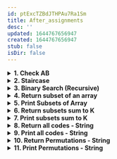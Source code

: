 ```yaml
---
id: ptExcTZBdJTHPAu7Ra1Sm
title: After_assignments
desc: ''
updated: 1644767656947
created: 1644767656947
stub: false
isDir: false
---
```

<details> <summary><strong> 1. Check AB </strong></summary>

# 1. Check AB

    Suppose you have a string made up of only 'a' and 'b'.

    Write a recursive function that checks if the string was generated using the following rules:
        a. The string begins with an 'a'
        b. Each 'a' is followed by nothing or an 'a' or "bb"
        c. Each "bb" is followed by nothing or an 'a'

    If all the rules are followed by the given string, return true otherwise return false.

**Sample Input**

    abb

**Sample Output**

    true

<details> <summary><strong>Code</strong></summary>

    bool helper(char* input);

    bool checkAB(char input[])
    {
        if(*input!='a')
            return false;
        return helper(input);
    }

    bool helper(char *input)
    {
        if(input[0]==0)
            return true;

        bool rule_2 = input[0]=='a' && (input[1]==0 || (input[1]=='a') || (input[1]=='b' && input[2]=='b'));
        if(rule_2)
            return helper(input+1);

        bool rule_3 = (input[0]=='b' && input[1]=='b') && (input[2]==0 || input[2]=='a');
         if(rule_3)
            return helper(input+2);

        return false;
    }

</details>

---

</details>

<details> <summary><strong> 2. Staircase </strong></summary>

# 2. Staircase

    A child is running up a staircase with N steps, and can hop either 1 step, 2 steps or 3 steps at a time. Implement a method to count how many possible ways the child can run up to the stairs.
    You need to return number of possible ways W.

**Input Format**

    Line 1 : Integer N (No. of steps)

**Output Format**

    Line 1 : Integer W i.e. Number of possible ways

**Constraints**

    (1 <= N <= 30)

**Sample Input**

    4

**Sample Output**

    7

<details> <summary><strong>Code</strong></summary>

    int staircase(int n)
    {
        if(n<0)
            return 0; // no possible way to do this

        if(n==0)    // i.e we took a full step of length 1 or 2 or 3. Mark it as 'a' step.
            return 1;
        // taking no step is also a single operation. i.e don't move 0C0. This will not affect our ops in any way

        // we take a step of length 1 or 2 or 3, the remaining length's way's into 1 for each term
        // i.e
        // 1 f(n-1)
        // 2 f(n-2)
        // 3 f(n-3)
        // add them up = 1*f(n-1) + 1*f(n-2) + 1*f(n-3) = f(n-1) + f(n-2) + f(n-3)

        return staircase(n-1) + staircase(n-2) + staircase(n-3);
    }

    //  Resources
    //  https://www.youtube.com/watch?v=5o-kdjv7FD0
    //  https://www.dailycodingproblem.com/?ref=csdojo

</details>

---

</details>

<details> <summary><strong> 3. Binary Search (Recursive) </strong></summary>

# 3. Binary Search (Recursive)

    Given an integer sorted array (sorted in increasing order) and an element x, find the x in given array using binary search. Return the index of x.

    Return -1 if x is not present in the given array.
    Note : If given array size is even, take first mid.

**Input Format**

    Line 1 : Array size

    Line 2 : Array elements (separated by space)

    Line 3 : x (element to be searched)

**Sample Input**

    6
    2 3 4 5 6 8
    5

**Sample Output**

    3

<details> <summary><strong>Code</strong></summary>

    int helper(int* A, int start, int end, int &x)
    {
        if(start==end)
        {
            if(A[start]==x)
                return start;
            return -1;
        } // base case

        if( x== A[(start+end)/2])     // calculation
            return (start+end)/2;
        else if(x < A[(start+end)/2])
            return helper(A, start, (start+end)/2 - 1, x); // recursive 1
        return helper(A, 1+(start+end)/2, end, x);    // recursive
    }

    int binarySearch(int input[], int size, int element) {
        // Write your code here
        if(size==0)
            return -1;
        return helper(input, 0, size-1, element);
    }

</details>

---

</details>

<details> <summary><strong> 4. Return subset of an array </strong></summary>

# 4. Return subset of an array

    Given an integer array (of length n), find and return all the subsets of input array.

    Subsets are of length varying from 0 to n, that contain elements of the array. But the order of elements should remain same as in the input array.
    Note : The order of subsets are not important.

**Input Format**

    Line 1 : Size of array

    Line 2 : Array elements (separated by space)

**Sample Input**

    3
    15 20 12

**Sample Output**

    [] (this just represents an empty array, don't worry about the square brackets)
    12
    20
    20 12
    15
    15 12
    15 20
    15 20 12

<details> <summary><strong>Code</strong></summary>

    int subset(int input[], int n, int output[][20])
    {
        if (n == 0)
        {
            output[0][0] = 0; // length updated
            return 1;
        }

        int num = subset(input + 1, n - 1, output);

        // doing it in one go
        for (int i = 0; i < num; i++)
        {
            output[i + num][0] = output[i][0] + 1; // length updated
            output[i + num][1] = input[0];         // value prepended
            for (int j = 0; j < output[i][0]; j++)
            {
                output[i + num][j + 2] = output[i][j + 1];
            }
        }
        return 2 * num;
    }

</details>

---

</details>

<details> <summary><strong> 5. Print Subsets of Array </strong></summary>

# 5. Print Subsets of Array

    Given an integer array (of length n), find and print all the subsets of input array.

    Subsets are of length varying from 0 to n, that contain elements of the array. But the order of elements should remain same as in the input array.

    Note : The order of subsets are not important. Just print the subsets in different lines.

**Input Format**

    Line 1 : Integer n, Size of array
    Line 2 : Array elements (separated by space)

**Constraints**

    1 <= n <= 15

**Sample Input**

    3
    15 20 12

**Sample Output**

    [] (this just represents an empty array, don't worry about the square brackets)
    12
    20
    20 12
    15
    15 12
    15 20
    15 20 12

<details> <summary><strong>Code</strong></summary>

    void helper(int *input, int n, int *output, int onum);

    void printSubsetsOfArray(int input[], int size)
    {
        int *b = new int[20];
        if (size != 0)
            helper(input, size, 0, 0);
    }

    void helper(int *input, int n, int *output, int onum)
    {
        if (n == 0)
        {
            for (int i = 0; i < onum; i++)
                cout << output[i] << " ";
            cout << endl;
            delete[] output;
            return;
        }

        int *contrib = new int[onum + 1];
        // int *op2 = new int[onum];

        for (int i = 0; i < onum; i++)
            contrib[i] = output[i];

        contrib[onum] = input[0];

        helper(input + 1, n - 1, output, onum);
        helper(input + 1, n - 1, contrib, onum + 1);

        delete[] contrib;
    }

</details>

---

</details>

<details> <summary><strong> 6. Return subsets sum to K </strong></summary>

# 6. Return subsets sum to K

    Given an array A of size n and an integer K, return all subsets of A which sum to K.

    Subsets are of length varying from 0 to n, that contain elements of the array. But the order of elements should remain same as in the input array.

    Note : The order of subsets are not important.

**Input Format**

    Line 1 : Integer n, Size of input array
    Line 2 : Array elements separated by space
    Line 3 : K

**Constraints**

    1 <= n <= 20

**Sample Input**

    9
    5 12 3 17 1 18 15 3 17
    6

**Sample Output**

3 3
5 1

<details> <summary><strong>Code</strong></summary>

    /***
    You need to save all the subsets in the given 2D output array. And return the number of subsets(i.e. number of rows filled in output) from the given function.

    In ith row of output array, 1st column contains length of the ith subset. And from 1st column actual subset follows.
    For eg. Input : {1, 3, 4, 2} and K = 5, then output array should contain
    	{{2, 1, 4},	// Length of this subset is 2
    	{2, 3, 2}}	// Length of this subset is 2

    Don’t print the subsets, just save them in output.
    ***/

    int subsetSumToK(int input[], int n, int output[][50], int k) {
        // Write your code here

    }

</details>

---

</details>

<details> <summary><strong> 7. Print subsets sum to K </strong></summary>

# 7. Print subsets sum to K

    Given an array A and an integer K, print all subsets of A which sum to K.
    Subsets are of length varying from 0 to n, that contain elements of the array. But the order of elements should remain same as in the input array.

    Note : The order of subsets are not important. Just print them in different lines.

**Input Format**

    Line 1 : Size of input array
    Line 2 : Array elements separated by space
    Line 3 : K

**Constraints**

    1 <= n <= 20

**Sample Input**

    9
    5 12 3 17 1 18 15 3 17
    6

**Sample Output**

    3 3
    5 1

<details> <summary><strong>Code</strong></summary>

    void printSubsetSumToK(int input[], int size, int k)
    {
        // Write your code here
    }

</details>

---

</details>

<details> <summary><strong> 8. Return all codes - String </strong></summary>

# 8. Return all codes - String

    Assume that the value of a = 1, b = 2, c = 3, ... , z = 26. You are given a numeric string S. Write a program to return the list of all possible codes that can be generated from the given string.
    Note : The order of codes are not important. And input string does not contain 0s.

**Input Format**

    A numeric string

**Constraints**

    1 <= Length of String S <= 10

**Sample Input**

    1123

**Sample Output**

    aabc
    kbc
    alc
    aaw
    kw

<details> <summary><strong>Code</strong></summary>

    #include <string.h>
    using namespace std;

    int getCodes(string input, string output[10000]) {
        /*
        You are given the input text and output string array. Find all possible codes and store in the output string array. Don’t print the codes.
        Also, return the number of codes return to the output string. You do not need to print anything.
        */
    }

</details>

---

</details>

<details> <summary><strong> 9. Print all codes - String </strong></summary>

# 9. Print all codes - String

    Assume that the value of a = 1, b = 2, c = 3, ... , z = 26. You are given a numeric string S. Write a program to print the list of all possible codes that can be generated from the given string.

    Note : The order of codes are not important. Just print them in different lines.

**Input Format**

    A numeric string S

**Output Format**

    All possible codes in different lines

**Constraints**

    1 <= Length of String S <= 10

**Sample Input**

    1123

**Sample Output**

    aabc
    kbc
    alc
    aaw
    kw

<details> <summary><strong>Code</strong></summary>

    #include <string.h>
    using namespace std;

    void printAllPossibleCodes(string input)
    {
        /*
        Given the input as a string, print all its possible combinations. You do not need to return anything.
        */
    }

</details>

---

</details>

<details> <summary><strong> 10. Return Permutations - String </strong></summary>

# 10. Return Permutations - String

    Given a string S, find and return all the possible permutations of the input string.
    Note 1 : The order of permutations is not important.
    Note 2 : If original string contains duplicate characters, permutations will also be duplicates.

**Input Format**

    String S

**Sample Input**

    abc

**Sample Output**

    abc
    acb
    bac
    bca
    cab
    cba

<details> <summary><strong>Code</strong></summary>

    #include <string>
    using namespace std;

    int returnPermutations(string input, string output[])
    {
       	/* Don't write main() function.
    	 * Don't read input, it is passed as function argument.
    	 * Print output as specified in the question
    	*/
    }

</details>

---

</details>

<details> <summary><strong> 11. Print Permutations - String </strong></summary>

# 11. Print Permutations - String

    Given a string, find and print all the possible permutations of the input string.

    Note : The order of permutations are not important. Just print them in different lines.

**Sample Input**

    abc

**Sample Output**

    abc
    acb
    bac
    bca
    cab
    cba

<details> <summary><strong>Code</strong></summary>

    #include <iostream>
    #include <string>
    using namespace std;

    void helper(string output, string input);

    void printPermutations(string input)
    {
        if(input.size()==0)
            return;
        helper("", input);
    }

    void helper(string output, string input)
    {
        if(input.size()==0)
        {
            cout << output << endl;
            return;
        }

        int num = input.size();
        // just the shift function
        for(int i = 0; i < num; i++)
            helper(output + input[i], input.substr(0, i) + input.substr(i+1));

    }

    // in the second half of the call, we just do our move to front "move"

</details>

---

</details>
